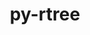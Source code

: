 ---
title: "py-rtree"
layout: cache
categories: [package, develop-2024-09-22]
meta: {"versions": ["1.3.0"], "compilers": ["apple-clang@=15.0.0", "gcc@=11.4.0"], "oss": ["ubuntu22.04", "ventura"], "platforms": ["darwin", "linux"], "targets": ["aarch64", "x86_64_v3"], "stacks": ["ml-darwin-aarch64-mps", "ml-linux-x86_64-cpu", "ml-linux-x86_64-cuda", "root"], "num_specs": 2, "num_specs_by_stack": {"root": 2, "ml-darwin-aarch64-mps": 1, "ml-linux-x86_64-cpu": 1, "ml-linux-x86_64-cuda": 1}}
spec_details: [{"hash": "l24dzmdjoapsxtsag3zuoyxppnjyzony", "compiler": "apple-clang@=15.0.0", "versions": ["1.3.0"], "os": "ventura", "platform": "darwin", "target": "aarch64", "variants": ["build_system=python_pip"], "stacks": ["root", "ml-darwin-aarch64-mps"], "size": "-", "tarball": "https://binaries.spack.io/releases/develop-2024-09-22/build_cache/darwin-ventura-aarch64/apple-clang-15.0.0/py-rtree-1.3.0/darwin-ventura-aarch64-apple-clang-15.0.0-py-rtree-1.3.0-l24dzmdjoapsxtsag3zuoyxppnjyzony.spack"}, {"hash": "jtuqv6e6gfi6dakwwlqy266sy4v5myn4", "compiler": "gcc@=11.4.0", "versions": ["1.3.0"], "os": "ubuntu22.04", "platform": "linux", "target": "x86_64_v3", "variants": ["build_system=python_pip"], "stacks": ["ml-linux-x86_64-cpu", "ml-linux-x86_64-cuda", "root"], "size": "-", "tarball": "https://binaries.spack.io/releases/develop-2024-09-22/build_cache/linux-ubuntu22.04-x86_64_v3/gcc-11.4.0/py-rtree-1.3.0/linux-ubuntu22.04-x86_64_v3-gcc-11.4.0-py-rtree-1.3.0-jtuqv6e6gfi6dakwwlqy266sy4v5myn4.spack"}]
---
